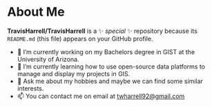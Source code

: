 # About Me


**TravisHarrell/TravisHarrell** is a ✨ _special_ ✨ repository because its `README.md` (this file) appears on your GitHub profile.

- 🔭 I’m currently working on my Bachelors degree in GIST at the University of Arizona.
- 🌱 I’m currently learning how to use open-source data platforms to manage and display my projects in GIS.
- 💬 Ask me about my hobbies and maybe we can find some similar interests.
- 📫 You can contact me on email at twharrell92@gmail.com

